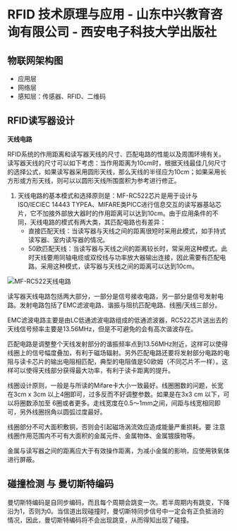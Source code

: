 # RFID 技术原理与应用 - 山东中兴教育咨询有限公司 - 西安电子科技大学出版社

## 物联网架构图

- 应用层
- 网络层
- 感知层：传感器、RFID、二维码

## RFID读写器设计

**天线电路**

RFID系统的作用距离和读写器天线的尺寸、匹配电路的性能以及周围环境有关。读写器天线的尺寸可以如下考虑：当作用距离为10cm时，根据天线最佳几何尺寸的选择公式，如果读写器采用圆形天线，那么天线的半径应为10cm；如果采用长方形或方形天线，则可以以圆形天线所围面积为参考进行修正。

1. 天线电路的基本模式和选择原则是：MF-RC522芯片是用于设计与ISO/IECIEC 14443 TYPEA、MIFARE类PICC进行信息交互的读写器基站芯片，它不加接外部放大器时的作用距离可以达到10cm。由于应用条件的不同，天线电路的模式有两大类，其匹配电路也有差异：
    - 直接匹配天线：当读写器与天线之间的距离很短时采用此模式，如手持式读写器、室内读写器的情况。
    - 50欧匹配天线：当读写器与天线之间的距离较长时，常采用这种模式。此时天线要用同轴电缆或双绞线与功率放大器输出连接，因此需要有匹配电路。采用这种模式，读写器与天线之间的距离可以达到10cm。

![MF-RC522天线电路]()

读写器天线电路包括两大部分，一部分是信号接收电路，另一部分是信号发射电路。发射电路包括了EMC滤波电路、谐振与阻抗匹配电路、线圈/天线三部分。

EMC滤波电路主要是由LC低通滤波电路组成的低通滤波器，RC522芯片送出去的天线信号频率主要是13.56MHz，但是不可避免的会有高次谐波存在。

匹配电路是调整整个天线发射部分的谐振频率点到13.56MHz附近，这样可以使得线圈上的信号幅度叠加，有利于磁场辐射。另外匹配电路还要将发射部分电路的电阻与读卡芯片的输出电阻相匹配，典型的电阻值是50欧姆（不同芯片不一样）。这样可以使得天线部分获得最大功率，有利于读卡距离的提升。

线圈设计原则，一般是与所读的Mifare卡大小一致最好。线圈圈数的问题，长宽在3cm x 3cm 以上4圈即可，过多反而不好调整参数。如果是在3x3 cm 以下，可以将圈数添加至 6圈或者更多。走线宽度在0.5～1mm之间，间距与线宽相同即可，另外线圈拐角以圆弧过度最好。

线圈部分不可大面积敷铜，否则会引起磁场涡流效应造成能量严重损耗。要 注意线圈作用范围内不可有大面积的金属元件、金属物体、金属镀膜物等。

金属与读写器之间的距离应大于有效操作距离，为减小金属的影响，应使用铁氧体进行屏蔽。

## 碰撞检测 与 曼切斯特编码

曼切斯特编码是自同步编码，而且每个周期会跳变一次。若半周期内有跳变，下降沿为1，否则为0。当信道出现碰撞时，曼切斯特同步信号中一定会有正负抵消的情况，因此，曼切斯特编码将不会出现跳变，从而得知出现了碰撞。

